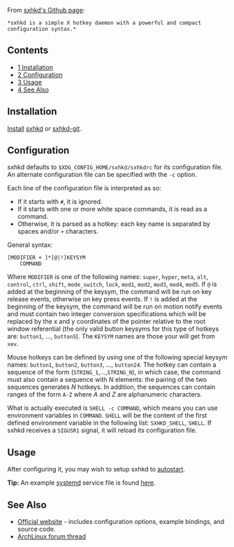From [sxhkd's Github page](https://github.com/baskerville/sxhkd):

	*sxhkd is a simple X hotkey daemon with a powerful and compact configuration syntax.*

## Contents

*   [1 Installation](#Installation)
*   [2 Configuration](#Configuration)
*   [3 Usage](#Usage)
*   [4 See Also](#See_Also)

## Installation

[Install](/index.php/Install "Install") [sxhkd](https://www.archlinux.org/packages/?name=sxhkd) or [sxhkd-git](https://aur.archlinux.org/packages/sxhkd-git/).

## Configuration

sxhkd defaults to `$XDG_CONFIG_HOME/sxhkd/sxhkdrc` for its configuration file. An alternate configuration file can be specified with the `-c` option.

Each line of the configuration file is interpreted as so:

*   If it starts with `#`, it is ignored.
*   If it starts with one or more white space commands, it is read as a command.
*   Otherwise, it is parsed as a hotkey: each key name is separated by spaces and/or `+` characters.

General syntax:

```
[MODIFIER + ]*[@|!]KEYSYM
    COMMAND

```

Where `MODIFIER` is one of the following names: `super`, `hyper`, `meta`, `alt`, `control`, `ctrl`, `shift`, `mode_switch`, `lock`, `mod1`, `mod2`, `mod3`, `mod4`, `mod5`. If `@` is added at the beginning of the keysym, the command will be run on key release events, otherwise on key press events. If `!` is added at the beginning of the keysym, the command will be run on motion notify events and must contain two integer conversion specifications which will be replaced by the x and y coordinates of the pointer relative to the root window referential (the only valid button keysyms for this type of hotkeys are: `button1`, ..., `button5`). The `KEYSYM` names are those your will get from `xev`.

Mouse hotkeys can be defined by using one of the following special keysym names: `button1`, `button2`, `button3`, ..., `button24`. The hotkey can contain a sequence of the form (`STRING_1`,…,`STRING_N`), in which case, the command must also contain a sequence with *N* elements: the pairing of the two sequences generates *N* hotkeys. In addition, the sequences can contain ranges of the form `A-Z` where *A* and *Z* are alphanumeric characters.

What is actually executed is `SHELL -c COMMAND`, which means you can use environment variables in `COMMAND`. `SHELL` will be the content of the first defined environment variable in the following list: `SXHKD_SHELL`, `SHELL`. If sxhkd receives a `SIGUSR1` signal, it will reload its configuration file.

## Usage

After configuring it, you may wish to setup sxhkd to [autostart](/index.php/Autostart "Autostart").

**Tip:** An example [systemd](/index.php/Systemd "Systemd") service file is found [here](https://github.com/baskerville/sxhkd/blob/master/contrib/systemd/sxhkd.service).

## See Also

*   [Official website](https://github.com/baskerville/sxhkd) - includes configuration options, example bindings, and source code.
*   [ArchLinux forum thread](https://bbs.archlinux.org/viewtopic.php?id=155613)